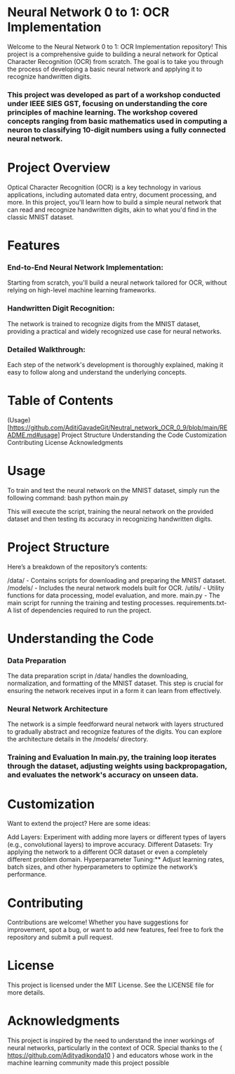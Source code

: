 # Neural Network 0 to 1: OCR Implementation
Welcome to the Neural Network 0 to 1: OCR Implementation repository! This project is a comprehensive guide to building a neural network for Optical Character Recognition (OCR) from scratch. The goal is to take you through the process of developing a basic neural network and applying it to recognize handwritten digits.

### This project was developed as part of a workshop conducted under IEEE SIES GST, focusing on understanding the core principles of machine learning. The workshop covered concepts ranging from basic mathematics used in computing a neuron to classifying 10-digit numbers using a fully connected neural network.

# Project Overview
 Optical Character Recognition (OCR) is a key technology in various applications, including automated data entry, document processing, and more. In this project, you'll learn how to build a simple neural network that can read and recognize handwritten digits, akin to what you'd find in the classic MNIST dataset.

# Features
 ### End-to-End Neural Network Implementation: 
Starting from scratch, you'll build a neural network tailored for OCR, without relying on high-level machine learning frameworks.
### Handwritten Digit Recognition:
The network is trained to recognize digits from the MNIST dataset, providing a practical and widely recognized use case for neural networks. 
### Detailed Walkthrough: 
Each step of the network's development is thoroughly explained, making it easy to follow along and understand the underlying concepts. 
# Table of Contents 
(Usage) [https://github.com/AditiGavadeGit/Neutral_network_OCR_0_9/blob/main/README.md#usage]
 Project Structure
 Understanding the Code
 Customization
 Contributing
 License
 Acknowledgments
# Usage 
To train and test the neural network on the MNIST dataset, simply run the following command: bash python main.py

This will execute the script, training the neural network on the provided dataset and then testing its accuracy in recognizing handwritten digits.
 # Project Structure
 Here’s a breakdown of the repository’s contents:

/data/ - Contains scripts for downloading and preparing the MNIST dataset. /models/ - Includes the neural network models built for OCR. /utils/ - Utility functions for data processing, model evaluation, and more. main.py - The main script for running the training and testing processes. requirements.txt- A list of dependencies required to run the project.

# Understanding the Code
### Data Preparation
The data preparation script in /data/ handles the downloading, normalization, and formatting of the MNIST dataset. This step is crucial for ensuring the network receives input in a form it can learn from effectively.

### Neural Network Architecture
The network is a simple feedforward neural network with layers structured to gradually abstract and recognize features of the digits. You can explore the architecture details in the /models/ directory.

### Training and Evaluation In main.py, the training loop iterates through the dataset, adjusting weights using backpropagation, and evaluates the network's accuracy on unseen data.

# Customization
Want to extend the project? Here are some ideas:

Add Layers: Experiment with adding more layers or different types of layers (e.g., convolutional layers) to improve accuracy. Different Datasets: Try applying the network to a different OCR dataset or even a completely different problem domain. Hyperparameter Tuning:** Adjust learning rates, batch sizes, and other hyperparameters to optimize the network’s performance.

# Contributing
Contributions are welcome! Whether you have suggestions for improvement, spot a bug, or want to add new features, feel free to fork the repository and submit a pull request.

# License 
This project is licensed under the MIT License. See the LICENSE file for more details.

# Acknowledgments 
This project is inspired by the need to understand the inner workings of neural networks, particularly in the context of OCR. Special thanks to the { https://github.com/Adityadikonda10 } and educators whose work in the machine learning community made this project possible
